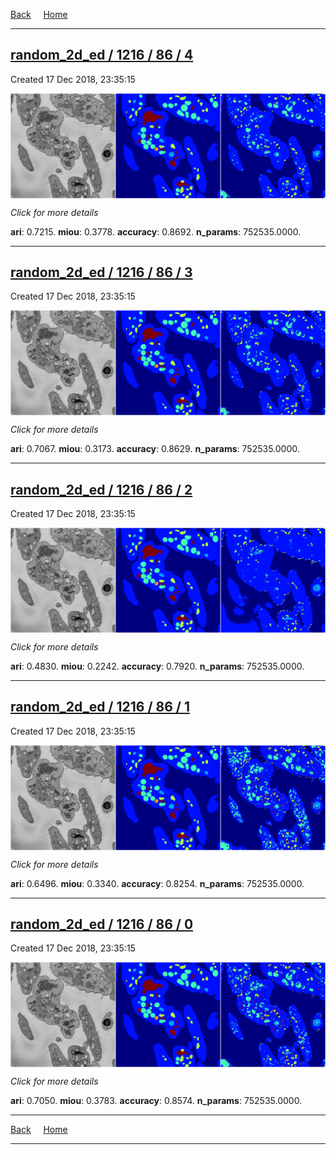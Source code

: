 
[Back](..)&nbsp;&nbsp;&nbsp;&nbsp;&nbsp;[Home](https://leapmanlab.github.io/snapshots)

---

<div class="summary"><a href="4"><h2>random_2d_ed / 1216 / 86 / 4</h2></a><p>Created 17 Dec 2018, 23:35:15
</p><a href="4"><img src="4/media/summary.png" align="center"></a><p>
<i>Click for more details</i>
</p></div>

**ari**: 0.7215. **miou**: 0.3778. **accuracy**: 0.8692. **n_params**: 752535.0000. 

---

<div class="summary"><a href="3"><h2>random_2d_ed / 1216 / 86 / 3</h2></a><p>Created 17 Dec 2018, 23:35:15
</p><a href="3"><img src="3/media/summary.png" align="center"></a><p>
<i>Click for more details</i>
</p></div>

**ari**: 0.7067. **miou**: 0.3173. **accuracy**: 0.8629. **n_params**: 752535.0000. 

---

<div class="summary"><a href="2"><h2>random_2d_ed / 1216 / 86 / 2</h2></a><p>Created 17 Dec 2018, 23:35:15
</p><a href="2"><img src="2/media/summary.png" align="center"></a><p>
<i>Click for more details</i>
</p></div>

**ari**: 0.4830. **miou**: 0.2242. **accuracy**: 0.7920. **n_params**: 752535.0000. 

---

<div class="summary"><a href="1"><h2>random_2d_ed / 1216 / 86 / 1</h2></a><p>Created 17 Dec 2018, 23:35:15
</p><a href="1"><img src="1/media/summary.png" align="center"></a><p>
<i>Click for more details</i>
</p></div>

**ari**: 0.6496. **miou**: 0.3340. **accuracy**: 0.8254. **n_params**: 752535.0000. 

---

<div class="summary"><a href="0"><h2>random_2d_ed / 1216 / 86 / 0</h2></a><p>Created 17 Dec 2018, 23:35:15
</p><a href="0"><img src="0/media/summary.png" align="center"></a><p>
<i>Click for more details</i>
</p></div>

**ari**: 0.7050. **miou**: 0.3783. **accuracy**: 0.8574. **n_params**: 752535.0000. 

---

[Back](..)&nbsp;&nbsp;&nbsp;&nbsp;&nbsp;[Home](https://leapmanlab.github.io/snapshots)

---